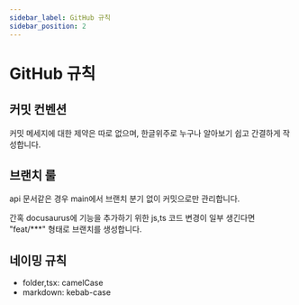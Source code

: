 ```yaml
---
sidebar_label: GitHub 규칙
sidebar_position: 2
---
```


# GitHub 규칙

## 커밋 컨벤션

커밋 메세지에 대한 제약은 따로 없으며,
한글위주로 누구나 알아보기 쉽고 간결하게 작성합니다.

## 브랜치 룰

api 문서같은 경우 main에서 브랜치 분기 없이 커밋으로만 관리합니다.

간혹 docusaurus에 기능을 추가하기 위한 js,ts 코드 변경이 일부 생긴다면
"feat/\*\*\*" 형태로 브랜치를 생성합니다.

## 네이밍 규칙

- folder,tsx: camelCase
- markdown: kebab-case
